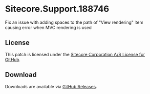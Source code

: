 # Sitecore.Support.188746
Fix an issue with adding spaces to the path of &quot;View rendering&quot; item causing error when MVC rendering is used

## License  
This patch is licensed under the [Sitecore Corporation A/S License for GitHub](https://github.com/sitecoresupport/Sitecore.Support.188746/blob/master/LICENSE).  

## Download  
Downloads are available via [GitHub Releases](https://github.com/sitecoresupport/Sitecore.Support.188746/releases).  
